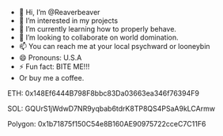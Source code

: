 - 👋 Hi, I’m @Reaverbeaver 
- 👀 I’m interested in my projects 
- 🌱 I’m currently learning how to properly behave.
- 💞️ I’m looking to collaborate on world domination.
- 📫 You can reach me at your local psychward or looneybin 
- 😄 Pronouns: U.S.A
- ⚡ Fun fact: BITE ME!!!
- Or buy me a coffee.

ETH: 0x148Ef6444B798F8bbc83Da03663ea346f76394F9

SOL: GQUrS1jWdwD7NR9yqbab6tdrK8TP8QS4PSaA9kLCArmw

Polygon: 0x1b71875f150C54e8B160AE90975722cceC7C11F6
  

